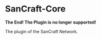# SanCraft-Core

**The End! The Plugin is no longer supported!**

The plugin of the SanCraft Network.
